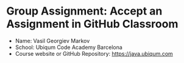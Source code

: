 # Group Assignment: Accept an Assignment in GitHub Classroom

* Name: Vasil Georgiev Markov
* School: Ubiqum Code Academy Barcelona
* Course website or GitHub Repository: https://java.ubiqum.com
